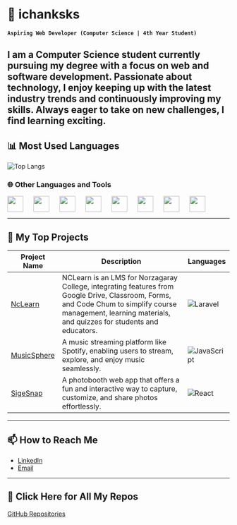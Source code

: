 # 🌙 ichanksks

**`Aspiring Web Developer (Computer Science | 4th Year Student)`**

I am a Computer Science student currently pursuing my degree with a focus on web and software development. Passionate about technology, I enjoy keeping up with the latest industry trends and continuously improving my skills. Always eager to take on new challenges, I find learning exciting.
---

## 📊 Most Used Languages
![Top Langs](https://github-readme-stats.vercel.app/api/top-langs/?username=Christiannacario&langs_count=3&layout=compact&theme=radical)


### 🌐 Other Languages and Tools

<div>
    <img align="left" width="36px" style="padding-right:20px;" src="https://cdn.jsdelivr.net/gh/devicons/devicon/icons/php/php-original.svg" />
    <img align="left" width="36px" style="padding-right:20px;" src="https://cdn.jsdelivr.net/gh/devicons/devicon/icons/python/python-original.svg" />
    <img align="left" width="36px" style="padding-right:20px;" src="https://cdn.jsdelivr.net/gh/devicons/devicon/icons/mysql/mysql-original.svg" />
    <img align="left" width="36px" style="padding-right:20px;" src="https://cdn.jsdelivr.net/gh/devicons/devicon/icons/git/git-original.svg" />
    <img align="left" width="36px" style="padding-right:20px;" src="https://cdn.jsdelivr.net/gh/devicons/devicon/icons/laravel/laravel-original.svg" />
    <img align="left" width="36px" style="padding-right:20px;" src="https://cdn.jsdelivr.net/gh/devicons/devicon/icons/react/react-original.svg" />
    <img align="left" width="36px" style="padding-right:20px;" src="https://cdn.jsdelivr.net/gh/devicons/devicon/icons/vscode/vscode-original.svg" />
    <img align="left" width="36px" style="padding-right:20px;" src="https://cdn.jsdelivr.net/gh/devicons/devicon/icons/figma/figma-original.svg" />
</div>

<br clear="left" />

---

## 📂 My Top Projects

| Project Name | Description | Languages |
|--------------|-------------|-----------|
| [NcLearn](https://github.com/Christiannacario/nclamp-project) | NCLearn is an LMS for Norzagaray College, integrating features from Google Drive, Classroom, Forms, and Code Chum to simplify course management, learning materials, and quizzes for students and educators. | ![Laravel](https://img.shields.io/badge/laravel-FF2D20?style=flat-square&logo=laravel&logoColor=white) |
| [MusicSphere](https://github.com/Christiannacario/MusicSphere) | A music streaming platform like Spotify, enabling users to stream, explore, and enjoy music seamlessly. | ![JavaScript](https://img.shields.io/badge/javascript-F7DF1E?style=flat-square&logo=javascript&logoColor=black) |
| [SigeSnap](https://github.com/Christiannacario/sigesnap) | A photobooth web app that offers a fun and interactive way to capture, customize, and share photos effortlessly.| ![React](https://img.shields.io/badge/React-61DAFB?style=flat-square&logo=react&logoColor=black) |

---

## 📫 How to Reach Me
- [LinkedIn](https://www.linkedin.com/in/christian-nacario/)
- [Email](mailto:nacariochristian041@gmail.com)

---

## 🔗 Click Here for All My Repos
[GitHub Repositories](https://github.com/christiannacario?tab=repositories)
